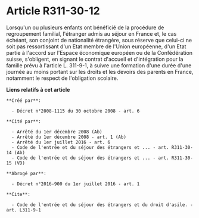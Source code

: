 # Article R311-30-12

Lorsqu'un ou plusieurs enfants ont bénéficié de la procédure de regroupement familial, l'étranger admis au séjour en France
et, le cas échéant, son conjoint de nationalité étrangère, sous réserve que celui-ci ne soit pas ressortissant d'un Etat
membre de l'Union européenne, d'un Etat partie à l'accord sur l'Espace économique européen ou de la Confédération suisse,
s'obligent, en signant le contrat d'accueil et d'intégration pour la famille prévu à l'article L. 311-9-1, à suivre une
formation d'une durée d'une journée au moins portant sur les droits et les devoirs des parents en France, notamment le
respect de l'obligation scolaire.

**Liens relatifs à cet article**

	**Créé par**:

	  - Décret n°2008-1115 du 30 octobre 2008 - art. 6

	**Cité par**:

	  - Arrêté du 1er décembre 2008 (Ab)
	  - Arrêté du 1er décembre 2008 - art. 1 (Ab)
	  - Arrêté du 1er juillet 2016 - art. 6
	  - Code de l'entrée et du séjour des étrangers et ... - art. R311-30-14 (Ab)
	  - Code de l'entrée et du séjour des étrangers et ... - art. R311-30-15 (VD)

	**Abrogé par**:

	  - Décret n°2016-900 du 1er juillet 2016 - art. 1

	**Cite**:

	  - Code de l'entrée et du séjour des étrangers et du droit d'asile. - art. L311-9-1
